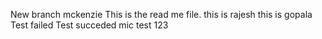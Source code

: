 New branch mckenzie
This is the read me file.
this is rajesh
this is gopala
Test failed
Test succeded
mic test 123

